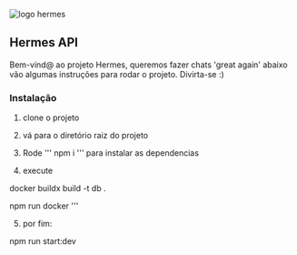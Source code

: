 
![logo hermes](https://github.com/diegoreis42/hermes-api/assets/79876389/0788050c-18b1-498b-a3f5-31612837a85a)


## Hermes API

Bem-vind@ ao projeto Hermes, queremos fazer chats 'great again'
abaixo vão algumas instruções para rodar o projeto. Divirta-se :)

### Instalação

1. clone o projeto
2. vá para o diretório raiz do projeto
3. Rode
   '''
   npm i
   '''
   para instalar as dependencias

4. execute


docker buildx build -t db .

npm run docker
'''

5. por fim:

npm run start:dev


